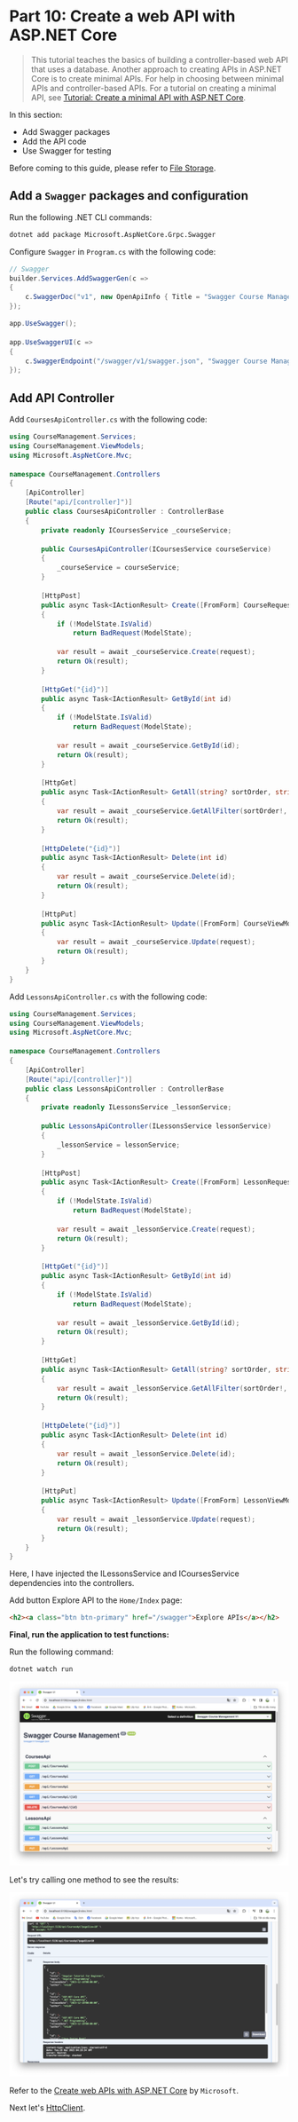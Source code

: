 # Part 10: Create a web API with ASP.NET Core

>This tutorial teaches the basics of building a controller-based web API that uses a database. Another approach to creating APIs in ASP.NET Core is to create minimal APIs. For help in choosing between minimal APIs and controller-based APIs. For a tutorial on creating a minimal API, see [Tutorial: Create a minimal API with ASP.NET Core](https://learn.microsoft.com/en-us/aspnet/core/tutorials/min-web-api).

In this section:

- Add Swagger packages
- Add the API code
- Use Swagger for testing

Before coming to this guide, please refer to [File Storage](https://github.com/NguyenPhuDuc307/file-storage).

## Add a `Swagger` packages and configuration

Run the following .NET CLI commands:

```bash
dotnet add package Microsoft.AspNetCore.Grpc.Swagger
```

Configure `Swagger` in `Program.cs` with the following code:

```c#
// Swagger
builder.Services.AddSwaggerGen(c =>
{
    c.SwaggerDoc("v1", new OpenApiInfo { Title = "Swagger Course Management", Version = "v1" });
});

```

```c#
app.UseSwagger();

app.UseSwaggerUI(c =>
{
    c.SwaggerEndpoint("/swagger/v1/swagger.json", "Swagger Course Management V1");
});

```

## Add API Controller

Add `CoursesApiController.cs` with the following code:

```c#
using CourseManagement.Services;
using CourseManagement.ViewModels;
using Microsoft.AspNetCore.Mvc;

namespace CourseManagement.Controllers
{
    [ApiController]
    [Route("api/[controller]")]
    public class CoursesApiController : ControllerBase
    {
        private readonly ICoursesService _courseService;

        public CoursesApiController(ICoursesService courseService)
        {
            _courseService = courseService;
        }

        [HttpPost]
        public async Task<IActionResult> Create([FromForm] CourseRequest request)
        {
            if (!ModelState.IsValid)
                return BadRequest(ModelState);

            var result = await _courseService.Create(request);
            return Ok(result);
        }

        [HttpGet("{id}")]
        public async Task<IActionResult> GetById(int id)
        {
            if (!ModelState.IsValid)
                return BadRequest(ModelState);

            var result = await _courseService.GetById(id);
            return Ok(result);
        }

        [HttpGet]
        public async Task<IActionResult> GetAll(string? sortOrder, string? currentFilter, string? searchString, int? pageNumber, int pageSize = 10)
        {
            var result = await _courseService.GetAllFilter(sortOrder!, currentFilter!, searchString!, pageNumber, pageSize);
            return Ok(result);
        }

        [HttpDelete("{id}")]
        public async Task<IActionResult> Delete(int id)
        {
            var result = await _courseService.Delete(id);
            return Ok(result);
        }

        [HttpPut]
        public async Task<IActionResult> Update([FromForm] CourseViewModel request)
        {
            var result = await _courseService.Update(request);
            return Ok(result);
        }
    }
}
```

Add `LessonsApiController.cs` with the following code:

```c#
using CourseManagement.Services;
using CourseManagement.ViewModels;
using Microsoft.AspNetCore.Mvc;

namespace CourseManagement.Controllers
{
    [ApiController]
    [Route("api/[controller]")]
    public class LessonsApiController : ControllerBase
    {
        private readonly ILessonsService _lessonService;

        public LessonsApiController(ILessonsService lessonService)
        {
            _lessonService = lessonService;
        }

        [HttpPost]
        public async Task<IActionResult> Create([FromForm] LessonRequest request)
        {
            if (!ModelState.IsValid)
                return BadRequest(ModelState);

            var result = await _lessonService.Create(request);
            return Ok(result);
        }

        [HttpGet("{id}")]
        public async Task<IActionResult> GetById(int id)
        {
            if (!ModelState.IsValid)
                return BadRequest(ModelState);

            var result = await _lessonService.GetById(id);
            return Ok(result);
        }

        [HttpGet]
        public async Task<IActionResult> GetAll(string? sortOrder, string? currentFilter, string? searchString, int? courseId, int? pageNumber, int pageSize = 10)
        {
            var result = await _lessonService.GetAllFilter(sortOrder!, currentFilter!, searchString!, courseId, pageNumber, pageSize);
            return Ok(result);
        }

        [HttpDelete("{id}")]
        public async Task<IActionResult> Delete(int id)
        {
            var result = await _lessonService.Delete(id);
            return Ok(result);
        }

        [HttpPut]
        public async Task<IActionResult> Update([FromForm] LessonViewModel request)
        {
            var result = await _lessonService.Update(request);
            return Ok(result);
        }
    }
}
```

Here, I have injected the ILessonsService and ICoursesService dependencies into the controllers.

Add button Explore API to the `Home/Index` page:

```html
<h2><a class="btn btn-primary" href="/swagger">Explore APIs</a></h2>
```

**Final, run the application to test functions:**

Run the following command:

```bash
dotnet watch run
```

![Index](resources/index.png)

Let's try calling one method to see the results:

![View Image](resources/getAll.png)

Refer to the [Create web APIs with ASP.NET Core](https://learn.microsoft.com/en-us/aspnet/core/web-api/) by `Microsoft`.

Next let's [HttpClient](https://github.com/NguyenPhuDuc307/http-client).
